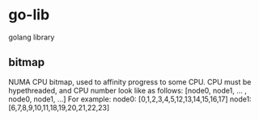 go-lib
======

golang library

bitmap
------
NUMA CPU bitmap, used to affinity progress to some CPU.
CPU must be hypethreaded, and CPU number look like as follows:
[node0, node1, ... , node0, node1, ...]
For example:
node0: [0,1,2,3,4,5,12,13,14,15,16,17]
node1: [6,7,8,9,10,11,18,19,20,21,22,23]

